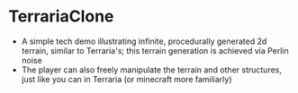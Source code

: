 # TerrariaClone

- A simple tech demo illustrating infinite, procedurally generated 2d terrain, similar to Terraria's; this terrain generation is achieved via Perlin noise
- The player can also freely manipulate the terrain and other structures, just like you can in Terraria (or minecraft more familiarly)
